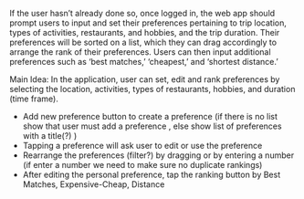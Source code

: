   If the user hasn’t already done so, once logged in, the web app should prompt users to input and set their preferences pertaining to trip location, types of activities, restaurants, and hobbies, and the trip duration. Their preferences will be sorted on a list, which they can drag accordingly to arrange the rank of their preferences. Users can then input additional preferences such as ‘best matches,’ ‘cheapest,’ and ‘shortest distance.’	

Main Idea: In the application, user can set, edit and rank preferences by selecting the location, activities, types of restaurants, hobbies, and duration (time frame).
  - Add new preference button to create a preference (if there is no list show that user must add a preference , else show list of preferences with a title(?) )
  - Tapping a preference will ask user to edit or use the preference 
  - Rearrange the preferences (filter?) by dragging or by entering a number (if enter a number we need to make sure no duplicate rankings)
  - After editing the personal preference, tap the ranking button by Best Matches, Expensive-Cheap, Distance
